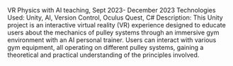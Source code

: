 VR Physics with AI teaching, Sept 2023- December 2023
Technologies Used: Unity, AI, Version Control, Oculus Quest, C#
Description: This Unity project is an interactive virtual reality (VR) experience designed to educate users about the mechanics of pulley systems through an immersive gym environment with an AI personal trainer. Users can interact with various gym equipment, all operating on different pulley systems, gaining a theoretical and practical understanding of the principles involved.
